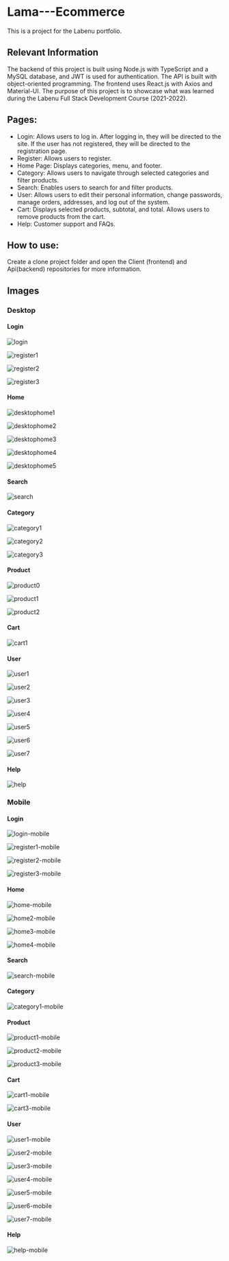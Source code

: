 # Lama---Ecommerce

This is a project for the Labenu portfolio.

## Relevant Information

The backend of this project is built using Node.js with TypeScript and a MySQL database, and JWT is used for authentication. The API is built with object-oriented programming. The frontend uses React.js with Axios and Material-UI.
The purpose of this project is to showcase what was learned during the Labenu Full Stack Development Course (2021-2022).

## Pages:

* Login: Allows users to log in. After logging in, they will be directed to the site. If the user has not registered, they will be directed to the registration page.
* Register: Allows users to register.
* Home Page: Displays categories, menu, and footer.
* Category: Allows users to navigate through selected categories and filter products.
* Search: Enables users to search for and filter products.
* User: Allows users to edit their personal information, change passwords, manage orders, addresses, and log out of the system.
* Cart: Displays selected products, subtotal, and total. Allows users to remove products from the cart.
* Help: Customer support and FAQs.

## How to use:

Create a clone project folder and open the Client (frontend) and Api(backend) repositories for more information.

## Images

### Desktop

#### Login

![login](https://user-images.githubusercontent.com/83131771/236363345-11898f60-8c95-44b7-9c28-39b0b0b35e9e.png)

![register1](https://user-images.githubusercontent.com/83131771/236363351-5c1076e1-b8bf-429b-8a97-5bb2ca76cd0b.png)

![register2](https://user-images.githubusercontent.com/83131771/236363358-852625b5-1779-4e9a-aed4-2276d632d584.png)

![register3](https://user-images.githubusercontent.com/83131771/236363365-84143fed-53ca-4a1b-81b2-339310fb7b82.png)

#### Home 
![desktophome1](https://user-images.githubusercontent.com/83131771/236363409-ce37a1ad-e7d9-45cf-92ff-b74b6d1a5c60.png)

![desktophome2](https://user-images.githubusercontent.com/83131771/236363443-b882702c-f72e-4dd5-b2fc-9af29c6be9aa.png)

![desktophome3](https://user-images.githubusercontent.com/83131771/236363456-0d38eb4e-415e-44c7-b2ca-9aeee533acbc.png)

![desktophome4](https://user-images.githubusercontent.com/83131771/236363463-88e7761a-ff04-453c-82ad-ab3aa55f22c7.png)

![desktophome5](https://user-images.githubusercontent.com/83131771/236363470-629fc830-0df3-45d6-b444-82d2ea8357fc.png)

#### Search 

![search](https://user-images.githubusercontent.com/83131771/236364819-2070b58f-0a97-4faa-93c3-0570712be26b.png)


#### Category

![category1](https://user-images.githubusercontent.com/83131771/236363506-4a75a993-1d16-4c4e-a368-9a86e2a3ec25.png)

![category2](https://user-images.githubusercontent.com/83131771/236363517-19350d9a-14e2-43ce-8b05-0693778b818b.png)

![category3](https://user-images.githubusercontent.com/83131771/236363534-3875cfe5-5c5c-4aa3-a162-080a1036119d.png)

#### Product

![product0](https://user-images.githubusercontent.com/83131771/236363555-70eaaa60-77c1-43b6-9abe-4327a70842d2.png) 

![product1](https://user-images.githubusercontent.com/83131771/236363566-d53e0dd1-173b-4df3-b762-e90893345a84.png)

![product2](https://user-images.githubusercontent.com/83131771/236364042-a564b49e-8690-4dd3-aff9-4d4298940641.png)


#### Cart

![cart1](https://user-images.githubusercontent.com/83131771/236363635-be0430e8-cfca-43f0-b120-15ab5379172e.png)

#### User

![user1](https://user-images.githubusercontent.com/83131771/236363696-05067676-23d2-4c78-a296-2995546029c1.png) 

![user2](https://user-images.githubusercontent.com/83131771/236363702-d1b75947-7797-46be-8263-ce0a23a0310f.png)

![user3](https://user-images.githubusercontent.com/83131771/236363727-778f777c-c36a-4c91-a59a-8ebc668a5890.png)

![user4](https://user-images.githubusercontent.com/83131771/236363755-84631957-f19f-467b-9301-12bfa874ee9d.png)

![user5](https://user-images.githubusercontent.com/83131771/236363771-51600fcc-8d68-4f53-91fc-15af01ac1bed.png)

![user6](https://user-images.githubusercontent.com/83131771/236363780-497ddec7-3ead-4508-8060-e6b4bbf98862.png)

![user7](https://user-images.githubusercontent.com/83131771/236363794-3eb73f98-fa3f-4616-8303-6a2372774504.png)

#### Help 

![help](https://user-images.githubusercontent.com/83131771/236363843-218754f0-8347-4843-989f-69f7d223d84f.png)

### Mobile

#### Login

![login-mobile](https://user-images.githubusercontent.com/83131771/236364094-ece5a982-faf9-4bdc-a183-1a544bad8dc0.png)

![register1-mobile](https://user-images.githubusercontent.com/83131771/236364630-33124080-f839-4beb-9f9b-9a9d2335a100.png)

![register2-mobile](https://user-images.githubusercontent.com/83131771/236364102-7de75fa5-6381-4f53-9ea7-33b19909dc68.png)

![register3-mobile](https://user-images.githubusercontent.com/83131771/236364648-54f7b2e0-7c39-424a-8ac1-18104cc25ea9.png)


#### Home

![home-mobile](https://user-images.githubusercontent.com/83131771/236364163-341e8719-755c-4393-88a8-05820f71b55d.png)

![home2-mobile](https://user-images.githubusercontent.com/83131771/236364169-97cd9e18-815c-430b-8a98-e20d2c1f357d.png)

![home3-mobile](https://user-images.githubusercontent.com/83131771/236364174-d1af7511-4e5d-4257-b100-4b77295f76da.png)

![home4-mobile](https://user-images.githubusercontent.com/83131771/236364186-56eb2208-568b-47ef-9af2-44d2b82566f5.png)

#### Search

![search-mobile](https://user-images.githubusercontent.com/83131771/236364801-479df83f-2fe4-4fce-b530-3a6b88a86791.png)


#### Category

![category1-mobile](https://user-images.githubusercontent.com/83131771/236364214-01c5fc3b-be88-4230-9bdf-2010ca7b3a86.png)

#### Product

![product1-mobile](https://user-images.githubusercontent.com/83131771/236364273-e3d49ab7-c2ce-4c4c-9395-6ea4153af95c.png)

![product2-mobile](https://user-images.githubusercontent.com/83131771/236364259-551719d2-b47b-4be4-86db-ed946b2b1164.png)

![product3-mobile](https://user-images.githubusercontent.com/83131771/236364280-29df4475-b288-487b-b1f5-e7980189a9ed.png)

#### Cart 

![cart1-mobile](https://user-images.githubusercontent.com/83131771/236364319-08df205e-f94b-4765-9eb2-0064c38cb7eb.png)

![cart3-mobile](https://user-images.githubusercontent.com/83131771/236364335-143e5c6f-2377-46f5-83db-3ef3cd5fb0f4.png)

#### User

![user1-mobile](https://user-images.githubusercontent.com/83131771/236364351-3e6fb72b-a214-4e94-8f7b-506f024b7fe0.png)

![user2-mobile](https://user-images.githubusercontent.com/83131771/236364357-4f32eb6e-32f1-4f77-a32d-55d471bfde92.png)

![user3-mobile](https://user-images.githubusercontent.com/83131771/236364361-0eb462b4-20e9-4075-96e7-1439a0979cd6.png)

![user4-mobile](https://user-images.githubusercontent.com/83131771/236364364-14739bc5-c06d-415c-8629-8bb8c7a6f443.png)

![user5-mobile](https://user-images.githubusercontent.com/83131771/236364366-acddfc87-c549-43c7-b955-c113a7c43f69.png)

![user6-mobile](https://user-images.githubusercontent.com/83131771/236364371-313c13e1-ba7c-48cb-a9f4-4ca40eadc8e5.png)

![user7-mobile](https://user-images.githubusercontent.com/83131771/236364377-f9beff57-8a4e-4311-9490-cd488626b87e.png)

#### Help 

![help-mobile](https://user-images.githubusercontent.com/83131771/236364786-2cab8537-aefc-4476-8b6e-1dec28121bdb.png)




















